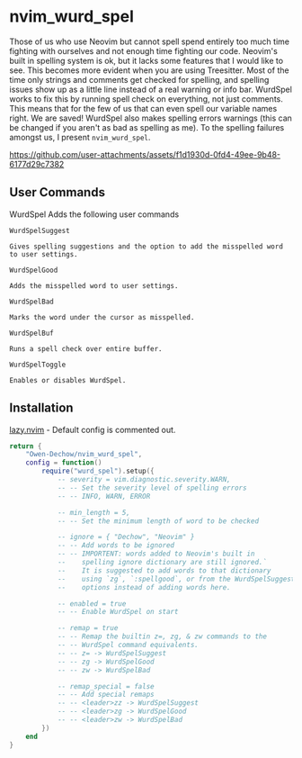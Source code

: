 # nvim_wurd_spel

Those of us who use Neovim but cannot spell spend entirely too much time fighting with
ourselves and not enough time fighting our code. Neovim's built in spelling system is ok,
but it lacks some features that I would like to see. This becomes more evident when you
are using Treesitter. Most of the time only strings and comments get checked for spelling,
and spelling issues show up as a little line instead of a real warning or info bar.
WurdSpel works to fix this by running spell check on everything, not just comments. This
means that for the few of us that can even spell our variable names right. We are saved!
WurdSpel also makes spelling errors warnings (this can be changed if you aren't as bad as
spelling as me). To the spelling failures amongst us, I present `nvim_wurd_spel`.


https://github.com/user-attachments/assets/f1d1930d-0fd4-49ee-9b48-6177d29c7382


## User Commands

WurdSpel Adds the following user commands

`WurdSpelSuggest`

    Gives spelling suggestions and the option to add the misspelled word to user settings.

`WurdSpelGood`

    Adds the misspelled word to user settings.

`WurdSpelBad`

    Marks the word under the cursor as misspelled.

`WurdSpelBuf`

    Runs a spell check over entire buffer.

`WurdSpelToggle`

    Enables or disables WurdSpel.

## Installation

[lazy.nvim](https://github.com/folke/lazy.nvim) - Default config is commented out.
```lua
return {
    "Owen-Dechow/nvim_wurd_spel",
    config = function()
        require("wurd_spel").setup({
            -- severity = vim.diagnostic.severity.WARN,
            -- -- Set the severity level of spelling errors
            -- -- INFO, WARN, ERROR

            -- min_length = 5,
            -- -- Set the minimum length of word to be checked

            -- ignore = { "Dechow", "Neovim" }
            -- -- Add words to be ignored
            -- -- IMPORTENT: words added to Neovim's built in
            --    spelling ignore dictionary are still ignored.`
            --    It is suggested to add words to that dictionary
            --    using `zg`, `:spellgood`, or from the WurdSpelSuggest
            --    options instead of adding words here.

            -- enabled = true
            -- -- Enable WurdSpel on start

            -- remap = true
            -- -- Remap the builtin z=, zg, & zw commands to the
            -- -- WurdSpel command equivalents.
            -- -- z= -> WurdSpelSuggest
            -- -- zg -> WurdSpelGood
            -- -- zw -> WurdSpelBad

            -- remap_special = false
            -- -- Add special remaps
            -- -- <leader>zz -> WurdSpelSuggest
            -- -- <leader>zg -> WurdSpelGood
            -- -- <leader>zw -> WurdSpelBad
        })
    end
}
```
